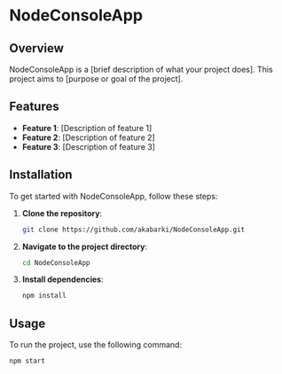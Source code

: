 # NodeConsoleApp

## Overview
NodeConsoleApp is a [brief description of what your project does]. This project aims to [purpose or goal of the project].

## Features
- **Feature 1**: [Description of feature 1]
- **Feature 2**: [Description of feature 2]
- **Feature 3**: [Description of feature 3]

## Installation
To get started with NodeConsoleApp, follow these steps:

1. **Clone the repository**:
    ```sh
    git clone https://github.com/akabarki/NodeConsoleApp.git
    ```
2. **Navigate to the project directory**:
    ```sh
    cd NodeConsoleApp
    ```
3. **Install dependencies**:
    ```sh
    npm install
    ```

## Usage
To run the project, use the following command:
```sh
npm start
